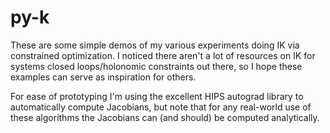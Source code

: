 # py-k
These are some simple demos of my various experiments doing IK via constrained optimization. I noticed there aren't a lot of resources on IK for systems closed loops/holonomic constraints out there, so I hope these examples can serve as inspiration for others.

For ease of prototyping I'm using the excellent HIPS autograd library to automatically compute Jacobians, but note that for any real-world use of these algorithms the Jacobians can (and should) be computed analytically.
